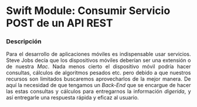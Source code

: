 Swift Module: Consumir Servicio POST de un API REST
===========

### Descripción

<p align="justify">
	Para el desarrollo de aplicaciones móviles es indispensable usar servicios. 
	Steve Jobs decía que los dispositivos móviles deberían ser una extensión o de nuestra <i>Mac</i>. Nada menos cierto el dispositivo móvil podría hacer consultas, cálculos de algoritmos pesados etc. pero debido a que nuestros recursos son limitados buscaremos aprovecharlos de la mejor manera.
	De aquí la necesidad de que tengamos un <i>Back-End</i> que se encargue de hacer las estas consultas y cálculos para entregarnos la información <i>digerida</i>, y así entregarle una respuesta rápida y eficaz al usuario.
</p>
